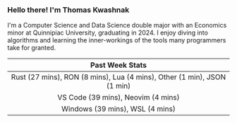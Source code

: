 
### Hello there! I'm Thomas Kwashnak

I'm a Computer Science and Data Science double major with an Economics
minor at Quinnipiac University, graduating in 2024.
I enjoy diving into algorithms and learning the inner-workings of the tools
many programmers take for granted.

| Past Week Stats |
| :---: |
| Rust (27 mins), RON (8 mins), Lua (4 mins), Other (1 min), JSON (1 min) |
| VS Code (39 mins), Neovim (4 mins) |
| Windows (39 mins), WSL (4 mins) |


